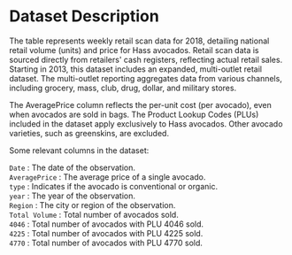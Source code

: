 # Dataset Description

The table represents weekly retail scan data for 2018, detailing national retail volume (units) and price for Hass avocados. Retail scan data is sourced directly from retailers' cash registers, reflecting actual retail sales. Starting in 2013, this dataset includes an expanded, multi-outlet retail dataset. The multi-outlet reporting aggregates data from various channels, including grocery, mass, club, drug, dollar, and military stores.

The AveragePrice column reflects the per-unit cost (per avocado), even when avocados are sold in bags. The Product Lookup Codes (PLUs) included in the dataset apply exclusively to Hass avocados. Other avocado varieties, such as greenskins, are excluded.

Some relevant columns in the dataset:

```Date``` : The date of the observation.  
```AveragePrice``` : The average price of a single avocado.  
```type``` : Indicates if the avocado is conventional or organic.  
```year``` : The year of the observation.  
```Region``` : The city or region of the observation.  
```Total Volume``` : Total number of avocados sold.  
```4046``` : Total number of avocados with PLU 4046 sold.  
```4225``` : Total number of avocados with PLU 4225 sold.  
```4770``` : Total number of avocados with PLU 4770 sold.  